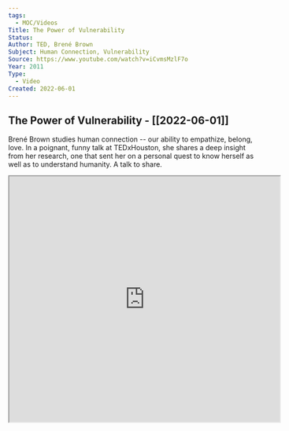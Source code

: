 ```yaml
---
tags:
  - MOC/Videos
Title: The Power of Vulnerability
Status: 
Author: TED, Brené Brown
Subject: Human Connection, Vulnerability
Source: https://www.youtube.com/watch?v=iCvmsMzlF7o
Year: 2011
Type:
  - Video
Created: 2022-06-01
---
```

## The Power of Vulnerability - [[2022-06-01]]

Brené Brown studies human connection -- our ability to empathize, belong, love. In a poignant, funny talk at TEDxHouston, she shares a deep insight from her research, one that sent her on a personal quest to know herself as well as to understand humanity. A talk to share.

<iframe height=500 width=550 src="https://www.youtube.com/watch?v=iCvmsMzlF7o"></iframe>
